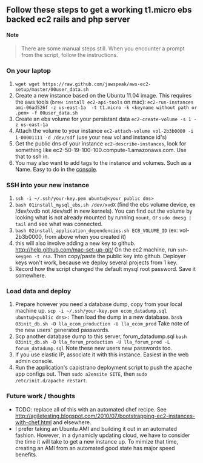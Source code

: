 Follow these steps to get a working t1.micro ebs backed ec2 rails and php server
--------------------------------------------------------------------------------

#### Note ####
> There are some manual steps still. When you encounter a prompt from the script, follow the instructions.

### On your laptop ###
1. `wget wget https://raw.github.com/jawspeak/aws-ec2-setup/master/00user_data.sh`
1. Create a new instance based on the Ubuntu 11.04 image. This requires the aws tools (`brew install ec2-api-tools` on mac):
   `ec2-run-instances ami-06ad526f -z us-east-1a  -t t1.micro -k <keyname without path or .pem> -f 00user_data.sh`
1. Create an ebs volume for your persistant data `ec2-create-volume -s 1 -z us-east-1a`
1. Attach the volume to your instance `ec2-attach-volume vol-2b3b0000 -i  i-00001111 -d /dev/sdf` (use your new vol and instance id's)
1. Get the public dns of your instance `ec2-describe-instances`, look for something like ec2-50-19-100-100.compute-1.amazonaws.com. Use that to ssh in.
1. You may also want to add tags to the instance and volumes. Such as a Name. Easy to do in the [console](https://console.aws.amazon.com/ec2/home).

### SSH into your new instance ###
1. `ssh -i ~/.ssh/your-key.pem ubuntu@<your public dns>`
1. `bash 01install_mysql_ebs.sh /dev/xvdX` (find the ebs volume device, ex /dev/xvdb not /dev/sdf in new kernels). You can find out the volume by looking what is not already mounted by running `mount`, or `sudo dmesg | tail` and see what was connected.
1. `bash 02install_application_dependencies.sh ECB_VOLUME_ID` (ex: vol-2b3b0000, from above when you created it)
1. this will also involve adding a new key to github. http://help.github.com/mac-set-up-git/ On the ec2 machine, run `ssh-keygen -t rsa`. Then copy/paste the public key into github. Deployer keys won't work, because we deploy several projects from 1 key.
1. Record how the script changed the default mysql root password. Save it somewhere.

### Load data and deploy ###
1. Prepare however you need a database dump, copy from your local machine up. `scp -i ~/.ssh/your-key.pem ecom_datadump.sql ubuntu@<public dns>:` Then load the dump in a new database.
  `bash 03init_db.sh -D lla_ecom_production -U lla_ecom_prod` Take note of the new users' generated passwords.
1. Scp another database dump to this server, forum_datadump.sql
  `bash 03init_db.sh -D lla_forum_production -U lla_forum_prod -L forum_datadump.sql` Note these new users new passwords too.
1. If you use elastic IP, associate it with this instance. Easiest in the web admin console.
1. Run the application's capistrano deployment script to push the apache app configs out. Then `sudo a2ensite SITE`, then `sudo /etc/init.d/apache restart`.


### Future work / thoughts ###
* TODO: replace all of this with an automated chef recipe. See http://agiletesting.blogspot.com/2010/07/bootstrapping-ec2-instances-with-chef.html and elsewhere.
* I prefer taking an Ubuntu AMI and building it out in an automated fashion. However, in a dynamicly updating cloud, we have to consider the time it will take to get a new instance up. To mimize that time, creating an AMI from an automated good state has major speed benefits.
